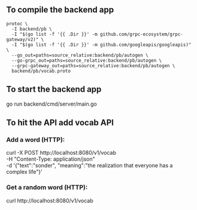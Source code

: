  ## To compile the backend app
```
protoc \
  -I backend/pb \
  -I "$(go list -f '{{ .Dir }}' -m github.com/grpc-ecosystem/grpc-gateway/v2)" \
  -I "$(go list -f '{{ .Dir }}' -m github.com/googleapis/googleapis)" \
  --go_out=paths=source_relative:backend/pb/autogen \
  --go-grpc_out=paths=source_relative:backend/pb/autogen \
  --grpc-gateway_out=paths=source_relative:backend/pb/autogen \
  backend/pb/vocab.proto
  ```

## To start the backend app
go run backend/cmd/server/main.go

## To hit the API add vocab API
### Add a word (HTTP):
 curl -X POST http://localhost:8080/v1/vocab \
  -H "Content-Type: application/json" \
  -d '{"text":"sonder", "meaning":"the realization that everyone has a complex life"}'

### Get a random word (HTTP):
curl http://localhost:8080/v1/vocab
